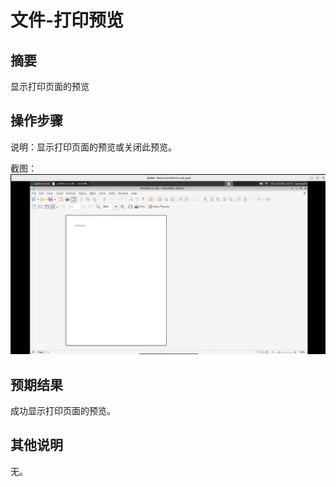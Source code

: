 # 文件-打印预览

## 摘要

显示打印页面的预览

## 操作步骤

说明：显示打印页面的预览或关闭此预览。

截图：![image](./img/z15.png)

## 预期结果

成功显示打印页面的预览。

## 其他说明

无。

